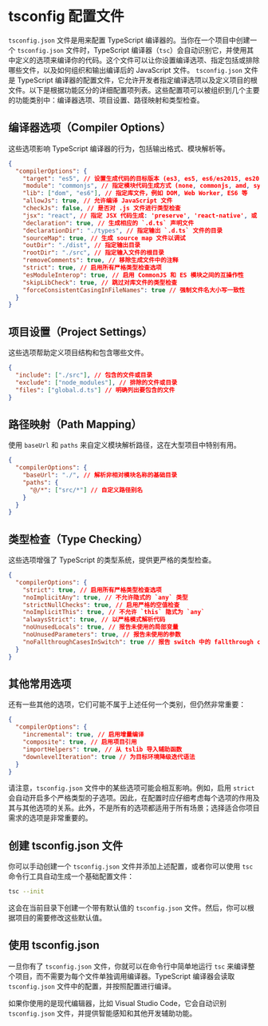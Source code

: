 # tsconfig 配置文件

`tsconfig.json` 文件是用来配置 TypeScript 编译器的。当你在一个项目中创建一个 `tsconfig.json` 文件时，TypeScript 编译器（`tsc`）会自动识别它，并使用其中定义的选项来编译你的代码。这个文件可以让你设置编译选项、指定包括或排除哪些文件，以及如何组织和输出编译后的 JavaScript 文件。
`tsconfig.json` 文件是 TypeScript 编译器的配置文件，它允许开发者指定编译选项以及定义项目的根文件。以下是根据功能区分的详细配置项列表。这些配置项可以被组织到几个主要的功能类别中：编译器选项、项目设置、路径映射和类型检查。

## 编译器选项（Compiler Options）

这些选项影响 TypeScript 编译器的行为，包括输出格式、模块解析等。

```json
{
  "compilerOptions": {
    "target": "es5", // 设置生成代码的目标版本 (es3, es5, es6/es2015, es2016, es2017, es2018, es2019, es2020, esnext)
    "module": "commonjs", // 指定模块代码生成方式 (none, commonjs, amd, system, umd, es6/es2015, es2020, esnext)
    "lib": ["dom", "es6"], // 指定库文件，例如 DOM, Web Worker, ES6 等
    "allowJs": true, // 允许编译 JavaScript 文件
    "checkJs": false, // 是否对 .js 文件进行类型检查
    "jsx": "react", // 指定 JSX 代码生成: 'preserve', 'react-native', 或 'react'
    "declaration": true, // 生成相应的 `.d.ts` 声明文件
    "declarationDir": "./types", // 指定输出 `.d.ts` 文件的目录
    "sourceMap": true, // 生成 source map 文件以调试
    "outDir": "./dist", // 指定输出目录
    "rootDir": "./src", // 指定输入文件的根目录
    "removeComments": true, // 移除生成文件中的注释
    "strict": true, // 启用所有严格类型检查选项
    "esModuleInterop": true, // 启用 CommonJS 和 ES 模块之间的互操作性
    "skipLibCheck": true, // 跳过对库文件的类型检查
    "forceConsistentCasingInFileNames": true // 强制文件名大小写一致性
  }
}
```

## 项目设置（Project Settings）

这些选项帮助定义项目结构和包含哪些文件。

```json
{
  "include": ["./src"], // 包含的文件或目录
  "exclude": ["node_modules"], // 排除的文件或目录
  "files": ["global.d.ts"] // 明确列出要包含的文件
}
```

## 路径映射（Path Mapping）

使用 `baseUrl` 和 `paths` 来自定义模块解析路径，这在大型项目中特别有用。

```json
{
  "compilerOptions": {
    "baseUrl": "./", // 解析非相对模块名称的基础目录
    "paths": {
      "@/*": ["src/*"] // 自定义路径别名
    }
  }
}
```

## 类型检查（Type Checking）

这些选项增强了 TypeScript 的类型系统，提供更严格的类型检查。

```json
{
  "compilerOptions": {
    "strict": true, // 启用所有严格类型检查选项
    "noImplicitAny": true, // 不允许隐式的 `any` 类型
    "strictNullChecks": true, // 启用严格的空值检查
    "noImplicitThis": true, // 不允许 `this` 隐式为 `any`
    "alwaysStrict": true, // 以严格模式解析代码
    "noUnusedLocals": true, // 报告未使用的局部变量
    "noUnusedParameters": true, // 报告未使用的参数
    "noFallthroughCasesInSwitch": true // 报告 switch 中的 fallthrough cases
  }
}
```

## 其他常用选项

还有一些其他的选项，它们可能不属于上述任何一个类别，但仍然非常重要：

```json
{
  "compilerOptions": {
    "incremental": true, // 启用增量编译
    "composite": true, // 启用项目引用
    "importHelpers": true, // 从 tslib 导入辅助函数
    "downlevelIteration": true // 为目标环境降级迭代语法
  }
}
```

请注意，`tsconfig.json` 文件中的某些选项可能会相互影响。例如，启用 `strict` 会自动开启多个严格类型的子选项。因此，在配置时应仔细考虑每个选项的作用及其与其他选项的关系。此外，不是所有的选项都适用于所有场景；选择适合你项目需求的选项是非常重要的。

## 创建 tsconfig.json 文件

你可以手动创建一个 `tsconfig.json` 文件并添加上述配置，或者你可以使用 `tsc` 命令行工具自动生成一个基础配置文件：

```bash
tsc --init
```

这会在当前目录下创建一个带有默认值的 `tsconfig.json` 文件。然后，你可以根据项目的需要修改这些默认值。

## 使用 tsconfig.json

一旦你有了 `tsconfig.json` 文件，你就可以在命令行中简单地运行 `tsc` 来编译整个项目，而不需要为每个文件单独调用编译器。TypeScript 编译器会读取 `tsconfig.json` 文件中的配置，并按照配置进行编译。

如果你使用的是现代编辑器，比如 Visual Studio Code，它会自动识别 `tsconfig.json` 文件，并提供智能感知和其他开发辅助功能。

